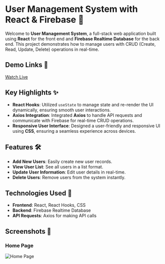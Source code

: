 # User Management System with React & Firebase 🚀

Welcome to **User Management System**, a full-stack web application built using **React** for the front end and **Firebase Realtime Database** for the back end. This project demonstrates how to manage users with CRUD (Create, Read, Update, Delete) operations in real-time.

## Demo Links 🚀
<a href="https://glittering-dolphin-f20d0f.netlify.app/" target="_blank">Watch Live</a>


## Key Highlights ✨
- **React Hooks**: Utilized `useState` to manage state and re-render the UI dynamically, ensuring smooth user interactions.
- **Axios Integration**: Integrated **Axios** to handle API requests and communicate with Firebase for real-time CRUD operations.
- **Responsive User Interface**: Designed a user-friendly and responsive UI using **CSS**, ensuring a seamless experience across devices.

## Features 🛠️
- **Add New Users**: Easily create new user records.
- **View User List**: See all users in a list format.
- **Update User Information**: Edit user details in real-time.
- **Delete Users**: Remove users from the system instantly.

## Technologies Used 🔧
- **Frontend**: React, React Hooks, CSS
- **Backend**: Firebase Realtime Database
- **API Requests**: Axios for making API calls

## Screenshots 📸

### Home Page
![Home Page](https://github.com/user-attachments/assets/6ffc0c89-aa78-4d25-b556-e3a80e4facbd)



